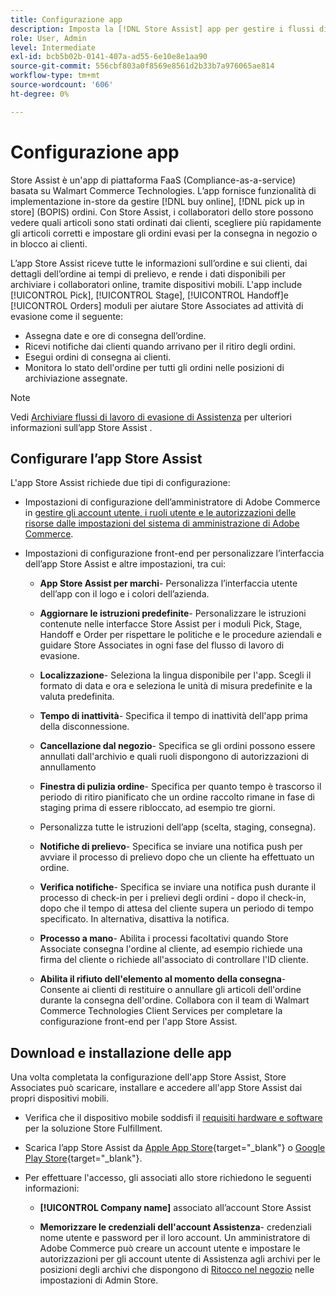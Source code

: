 ```yaml
---
title: Configurazione app
description: Imposta la [!DNL Store Assist] app per gestire i flussi di lavoro e i processi di acquisto online e di evasione dei negozi end-to-end, scegliere gli ordini nei negozi.
role: User, Admin
level: Intermediate
exl-id: bcb5b02b-0141-407a-ad55-6e10e8e1aa90
source-git-commit: 556cbf803a0f8569e8561d2b33b7a976065ae814
workflow-type: tm+mt
source-wordcount: '606'
ht-degree: 0%

---
```


# Configurazione app

Store Assist è un&#39;app di piattaforma FaaS (Compliance-as-a-service) basata su Walmart Commerce Technologies. L’app fornisce funzionalità di implementazione in-store da gestire [!DNL buy online], [!DNL pick up in store] (BOPIS) ordini.  Con Store Assist, i collaboratori dello store possono vedere quali articoli sono stati ordinati dai clienti, scegliere più rapidamente gli articoli corretti e impostare gli ordini evasi per la consegna in negozio o in blocco ai clienti.

L’app Store Assist riceve tutte le informazioni sull’ordine e sui clienti, dai dettagli dell’ordine ai tempi di prelievo, e rende i dati disponibili per archiviare i collaboratori online, tramite dispositivi mobili. L&#39;app include [!UICONTROL Pick], [!UICONTROL Stage], [!UICONTROL Handoff]e [!UICONTROL Orders] moduli per aiutare Store Associates ad attività di evasione come il seguente:

- Assegna date e ore di consegna dell’ordine.
- Ricevi notifiche dai clienti quando arrivano per il ritiro degli ordini.
- Esegui ordini di consegna ai clienti.
- Monitora lo stato dell&#39;ordine per tutti gli ordini nelle posizioni di archiviazione assegnate.

>[!NOTE]
>
>Vedi [Archiviare flussi di lavoro di evasione di Assistenza](store-assist-modules.md) per ulteriori informazioni sull’app Store Assist .

## Configurare l’app Store Assist

L&#39;app Store Assist richiede due tipi di configurazione:

- Impostazioni di configurazione dell’amministratore di Adobe Commerce in [gestire gli account utente, i ruoli utente e le autorizzazioni delle risorse dalle impostazioni del sistema di amministrazione di Adobe Commerce](user-setup.md).

- Impostazioni di configurazione front-end per personalizzare l’interfaccia dell’app Store Assist e altre impostazioni, tra cui:

   - **App Store Assist per marchi**- Personalizza l’interfaccia utente dell’app con il logo e i colori dell’azienda.

   - **Aggiornare le istruzioni predefinite**- Personalizzare le istruzioni contenute nelle interfacce Store Assist per i moduli Pick, Stage, Handoff e Order per rispettare le politiche e le procedure aziendali e guidare Store Associates in ogni fase del flusso di lavoro di evasione.

   - **Localizzazione**- Seleziona la lingua disponibile per l&#39;app. Scegli il formato di data e ora e seleziona le unità di misura predefinite e la valuta predefinita.

   - **Tempo di inattività**- Specifica il tempo di inattività dell&#39;app prima della disconnessione.

   - **Cancellazione dal negozio**- Specifica se gli ordini possono essere annullati dall&#39;archivio e quali ruoli dispongono di autorizzazioni di annullamento

   - **Finestra di pulizia ordine**- Specifica per quanto tempo è trascorso il periodo di ritiro pianificato che un ordine raccolto rimane in fase di staging prima di essere ribloccato, ad esempio tre giorni.

   - Personalizza tutte le istruzioni dell’app (scelta, staging, consegna).

   - **Notifiche di prelievo**- Specifica se inviare una notifica push per avviare il processo di prelievo dopo che un cliente ha effettuato un ordine.

   - **Verifica notifiche**- Specifica se inviare una notifica push durante il processo di check-in per i prelievi degli ordini - dopo il check-in, dopo che il tempo di attesa del cliente supera un periodo di tempo specificato. In alternativa, disattiva la notifica.

   - **Processo a mano**- Abilita i processi facoltativi quando Store Associate consegna l&#39;ordine al cliente, ad esempio richiede una firma del cliente o richiede all&#39;associato di controllare l&#39;ID cliente.

   - **Abilita il rifiuto dell&#39;elemento al momento della consegna**- Consente ai clienti di restituire o annullare gli articoli dell&#39;ordine durante la consegna dell&#39;ordine.
   Collabora con il team di Walmart Commerce Technologies Client Services per completare la configurazione front-end per l&#39;app Store Assist.

## Download e installazione delle app

Una volta completata la configurazione dell&#39;app Store Assist, Store Associates può scaricare, installare e accedere all&#39;app Store Assist dai propri dispositivi mobili.

- Verifica che il dispositivo mobile soddisfi il [requisiti hardware e software](solution-requirements.md#store-assist-app-requirements) per la soluzione Store Fulfillment.

- Scarica l’app Store Assist da [Apple App Store](https://apps.apple.com/us/app/store-assist-by-walmart/id16092815390){target=&quot;_blank&quot;} o [Google Play Store](https://play.google.com/store/apps/details?id=com.walmart.faas.storeassist){target=&quot;_blank&quot;}.

- Per effettuare l&#39;accesso, gli associati allo store richiedono le seguenti informazioni:

   - **[!UICONTROL Company name]** associato all’account Store Assist

   - **Memorizzare le credenziali dell&#39;account Assistenza**- credenziali nome utente e password per il loro account.
   Un amministratore di Adobe Commerce può creare un account utente e impostare le autorizzazioni per gli account utente di Assistenza agli archivi per le posizioni degli archivi che dispongono di [Ritocco nel negozio](merchant-store-configuration.md#pickup-location-configuration) nelle impostazioni di Admin Store.
